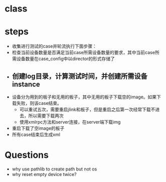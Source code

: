 # class





# steps
- 收集进行测试的case并轮流执行下面步骤：
- 检查当前设备数量是否满足当前case所需设备数量的要求，其中当前case所需设备数量在case_config中以director的形式存储了
- 创建log目录，计算测试时间，并创建所需设备instance
	- 
- 设备分为用到的板子和无用的板子，其中无用的板子下载空的image。如果下载失败，则该case结束。
	- 可以重试五次，需要重启jlink和板子，但是重启之后第一次经常下载不进去，所以需要下载两次
	- 使用xmlrpc方法和server连接，在server端下载img
- 重启下载了空image的板子
- 所有case结束后生成xml





# Questions
- why use pathlib to create path but not os
- why reset empty device twice?